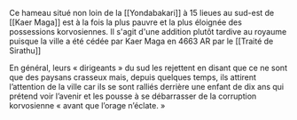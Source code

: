 Ce hameau situé non loin de la [[Yondabakari]] à 15 lieues au sud-est de [[Kaer Maga]] est à la fois la plus pauvre et la plus éloignée des possessions korvosiennes. Il s'agit d'une addition plutôt tardive au royaume puisque la ville a été cédée par Kaer Maga en 4663 AR par le [[Traité de Sirathu]]

En général, leurs « dirigeants » du sud les rejettent en disant que ce ne sont que des paysans crasseux mais, depuis quelques temps, ils attirent l’attention de la ville car ils se sont ralliés derrière une enfant de dix ans qui prétend voir l’avenir et les pousse à se débarrasser de la corruption korvosienne « avant que l’orage n’éclate. »